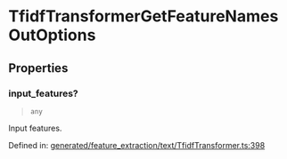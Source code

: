 # TfidfTransformerGetFeatureNamesOutOptions

## Properties

### input\_features?

> `any`

Input features.

Defined in:  [generated/feature\_extraction/text/TfidfTransformer.ts:398](https://github.com/transitive-bullshit/scikit-learn-ts/blob/b59c1ff/packages/sklearn/src/generated/feature_extraction/text/TfidfTransformer.ts#L398)

